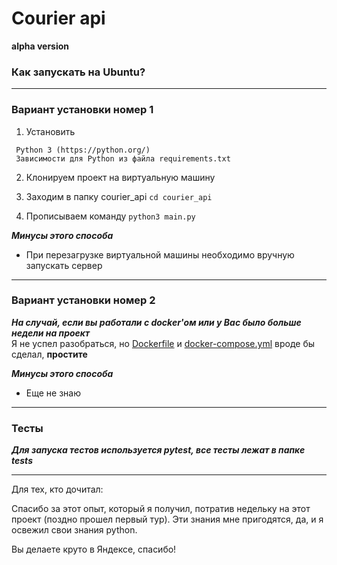 # Courier api
**alpha version**

### Как запускать на Ubuntu?
***
### Вариант установки номер 1
1) Установить
```
 Python 3 (https://python.org/)
 Зависимости для Python из файла requirements.txt
```
2) Клонируем проект на виртуальную машину
3) Заходим в папку courier_api
```cd courier_api```
   
4) Прописываем команду
```python3 main.py```
   
***Минусы этого способа***
* При перезагрузке виртуальной машины необходимо вручную запускать сервер
***
### Вариант установки номер 2
***На случай, если вы работали с docker'ом или у Вас было больше недели на проект***
</br>Я не успел разобраться, но [Dockerfile](https://github.com/qvntz/courier_api/blob/main/Dockerfile) и [docker-compose.yml](https://github.com/qvntz/courier_api/blob/main/docker-compose.yml) вроде бы сделал,
__простите__

***Минусы этого способа***
* Еще не знаю


***
### Тесты

***Для запуска тестов используется pytest, все тесты лежат в папке tests***
***
Для тех, кто дочитал:

Спасибо за этот опыт, который я получил, потратив недельку на этот проект (поздно прошел первый тур).
Эти знания мне пригодятся, да, и я освежил свои знания python.

Вы делаете круто в Яндексе, спасибо!
